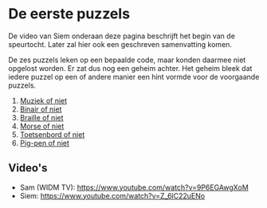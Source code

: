 # De eerste puzzels

De video van Siem onderaan deze pagina beschrijft het begin van de speurtocht.  Later zal hier ook een geschreven samenvatting komen.

De zes puzzels leken op een bepaalde code, maar konden daarmee niet opgelost worden.  Er zat dus nog een geheim achter.
Het geheim bleek dat iedere puzzel op een of andere manier een hint vormde voor de voorgaande puzzels.

1. [Muziek of niet](./puzzel-1.md)
2. [Binair of niet](./puzzel-2.md)
3. [Braille of niet](./puzzel-3.md)
4. [Morse of niet](./puzzel-4.md)
5. [Toetsenbord of niet](./puzzel-5.md)
6. [Pig-pen of niet](./puzzel-6.md)


## Video's

- Sam (WIDM TV): https://www.youtube.com/watch?v=9P6EGAwgXoM
- Siem: https://www.youtube.com/watch?v=Z_6lC22uENo
